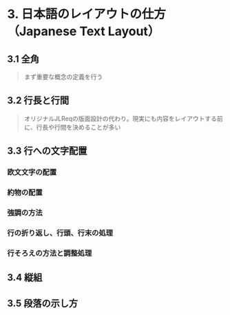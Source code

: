 # 3. 日本語のレイアウトの仕方（Japanese Text Layout）

## 3.1 全角
> まず重要な概念の定義を行う
## 3.2 行長と行間
> オリジナルJLReqの版面設計の代わり。現実にも内容をレイアウトする前に、行長や行間を決めることが多い

## 3.3 行への文字配置
### 欧文文字の配置
### 約物の配置
### 強調の方法
### 行の折り返し、行頭、行末の処理
### 行そろえの方法と調整処理 

## 3.4 縦組

## 3.5 段落の示し方
